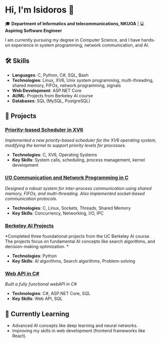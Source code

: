 # Hi, I'm Isidoros 👋

🎓 **Department of Informatics and telecommunications, NKUOA** | 💻 **Aspiring Software Engineer**

I am currently pursuing my degree in Computer Science, and I have hands-on experience in system programming, network communication, and AI. 

## 🛠 Skills

- **Languages**: C, Python, C#, SQL, Bash
- **Technologies**: Linux, XV6, Unix system programming, multi-threading, shared memory, FIFOs, network programming, signals
- **Web Development**:  ASP.NET Core
- **AI/ML**: Projects from Berkeley AI course
- **Databases**: SQL (MySQL, PostgreSQL)

## 🔭 Projects

### [Priority-based Scheduler in XV6](#)
*Implemented a new priority-based scheduler for the XV6 operating system, modifying the kernel to support priority levels for processes.*

- **Technologies**: C, XV6, Operating Systems
- **Key Skills**: System calls, scheduling, process management, kernel development

### [I/O Communication and Network Programming in C](#)
*Designed a robust system for inter-process communication using shared memory, FIFOs, and multi-threading. Also implemented socket-based communication protocols.*

- **Technologies**: C, Linux, Sockets, Threads, Shared Memory
- **Key Skills**: Concurrency, Networking, I/O, IPC

### [Berkeley AI Projects](#)
*Completed three foundational projects from the UC Berkeley AI course. The projects focus on fundamental AI concepts like search algorithms, and decision-making optimization. *

- **Technologies**: Python
- **Key Skills**: AI algorithms, Search algorithms, Problem-solving

### [Web API in C#](#)
*Built a fully functional webAPI in C#*

- **Technologies**: C#, ASP.NET Core, SQL
- **Key Skills**:  Web API, SQL

## 🌱 Currently Learning
- Advanced AI concepts like deep learning and neural networks.
- Improving my skills in web development (frontend frameworks like React).
  


